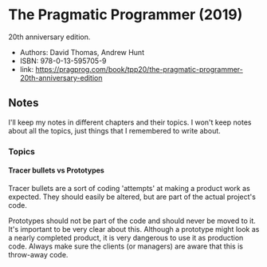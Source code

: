 # The Pragmatic Programmer (2019)

20th anniversary edition.

- Authors: David Thomas, Andrew Hunt
- ISBN: 978-0-13-595705-9
- link: https://pragprog.com/book/tpp20/the-pragmatic-programmer-20th-anniversary-edition

## Notes

I'll keep my notes in different chapters and their topics.
I won't keep notes about all the topics, just things that I remembered to write about.

### Topics

#### Tracer bullets vs Prototypes

Tracer bullets are a sort of coding 'attempts' at making a product work as expected.
They should easily be altered, but are part of the actual project's code.

Prototypes should not be part of the code and should never be moved to it.
It's important to be very clear about this.
Although a prototype might look as a nearly completed product, it is very dangerous to use it as production code.
Always make sure the clients (or managers) are aware that this is throw-away code.

